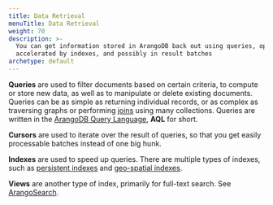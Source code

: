 ```yaml
---
title: Data Retrieval
menuTitle: Data Retrieval
weight: 70
description: >-
  You can get information stored in ArangoDB back out using queries, optionally
  accelerated by indexes, and possibly in result batches
archetype: default
---
```

**Queries** are used to filter documents based on certain criteria, to compute
or store new data, as well as to manipulate or delete existing documents.
Queries can be as simple as returning individual records, or as complex as
traversing graphs or performing [joins](../aql/examples-and-query-patterns/joins.md) using many
collections. Queries are written in the [ArangoDB Query Language](../aql/_index.md),
**AQL** for short.

**Cursors** are used to iterate over the result of queries, so that you get
easily processable batches instead of one big hunk.

**Indexes** are used to speed up queries. There are multiple types of indexes,
such as [persistent indexes](../index-and-search/indexing/working-with-indexes/persistent-indexes.md) and
[geo-spatial indexes](../index-and-search/indexing/working-with-indexes/geo-spatial-indexes.md).

**Views** are another type of index, primarily for full-text search. See
[ArangoSearch](../index-and-search/arangosearch/_index.md).
